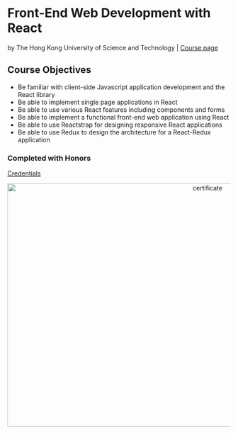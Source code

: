 # Front-End Web Development with React
by The Hong Kong University of Science and Technology | [Course page](https://www.coursera.org/learn/front-end-react/home/welcome)

## Course Objectives
- Be familiar with client-side Javascript application development and the React library
- Be able to implement single page applications in React
- Be able to use various React features including components and forms
- Be able to implement a functional front-end web application using React
- Be able to use Reactstrap for designing responsive React applications
- Be able to use Redux to design the architecture for a React-Redux application

### Completed with Honors
[Credentials](https://www.coursera.org/account/accomplishments/verify/W3JFRTNQQ7YM)
<p align="center">
  <img src="https://user-images.githubusercontent.com/68691231/166117865-d1e9e434-b17b-4c09-a77c-2226137f677d.png" alt="certificate" height='550' width="888"/>
</p>


